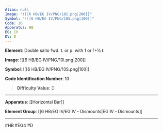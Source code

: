 ```yaml
---
Alias: null
Image: "![[6 HB/EG IV/PNG/10I.png|200]]"
Symbol: "![[6 HB/EG IV/PNG/10S.png|100]]"
Code: 10
Apparatus: HB
EG: IV
DV: D
---
```

**Element**: Double salto fwd. t. or p. with 1 or 1+1⁄2 t.

**Image**:
![[6 HB/EG IV/PNG/10I.png|200]]

**Symbol**:
![[6 HB/EG IV/PNG/10S.png|100]]

**Code Identification Number**: 10

>**Difficulty Value**: D

___
**Apparatus**: [[Horizontal Bar]]

**Element Group**: [[6 HB/EG IV/EG IV - Dismounts|EG IV - Dismounts]]
___
#HB #EG4 #D
